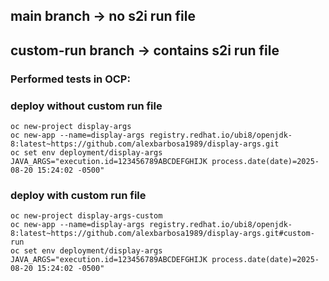 ## main branch -> no s2i run file
## custom-run branch -> contains s2i run file

### Performed tests in OCP:

### deploy without custom run file
~~~
oc new-project display-args
oc new-app --name=display-args registry.redhat.io/ubi8/openjdk-8:latest~https://github.com/alexbarbosa1989/display-args.git
oc set env deployment/display-args JAVA_ARGS="execution.id=123456789ABCDEFGHIJK process.date(date)=2025-08-20 15:24:02 -0500"
~~~
### deploy with custom run file
~~~
oc new-project display-args-custom
oc new-app --name=display-args registry.redhat.io/ubi8/openjdk-8:latest~https://github.com/alexbarbosa1989/display-args.git#custom-run
oc set env deployment/display-args JAVA_ARGS="execution.id=123456789ABCDEFGHIJK process.date(date)=2025-08-20 15:24:02 -0500"
~~~
